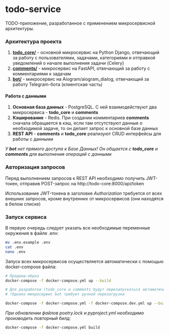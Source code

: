 # todo-service
TODO-приложение, разработанное с применением микросервисной архитектуры.

### Архитектура проекта
1. **[todo_core/](./todo_core/)** - основной микросервис на Python Django, отвечающий за работу с пользователями, задачами, категориями и отправкой уведомлений о начале выполнения задачи (Celery)
2. **[comments/](./comments/)** - микросервис на FastAPI, отвечающий за работу с комментариями к задачам
3. **[bot/](./bot/)** - микросервис на Aiogram/aiogram_dialog, отвечающий за работу Telegram-бота (клиентская часть)

#### Работа с данными
1. **Основная база данных** - PostgreSQL. С ней взаимодействуют два микросервиса - **todo_core** и **comments**
2. **Кэширование** - Redis. При создании комментариев **comments** сначала обращается в кэш, если там отсутствуют данные о необходимой задаче, то он делает запрос к основной базе данных
3. **REST API** - **comments** и **todo_core** реализуют CRUD интерфейсы для работы с данными

*У **bot** нет прямого доступа к Базе Данных! Он общается с **todo_core** и **comments** для выполнения операций с данными*

### Авторизация запросов
Перед выполнением запросов к REST API необходимо получить JWT-токен, отправив POST-запрос на http://todo-core:8000/api/token

Использование JWT-токена в заголовке *Authorization* требуется от всех внешних запросов, кроме внутренних от микросервисов (они находятся в белом списке)

### Запуск сервиса
В первую очередь следует указать все необходимые переменные окружения в файле .env:

```bash
mv .env.example .env
cat .env
nano .env
```

Запуск всех микросервисов осуществляется автоматически с помощью docker-compose файла:

```bash
# Продакш-образ
docker-compose -f docker-compose.yml up --build

# Для разработки (todo_core и comments будут перезапускаться автоматически при сохранении файлов)
# !Однако микросервис bot требует ручной перезагрузки

docker-compose -f docker-compose.yml -f docker-compose.dev.yml up --build
```

*При обновлении файлов poetry.lock и pyproject.yml необходимо производить повторный билд:*

```bash
docker-compose -f docker-compose.yml build
```
